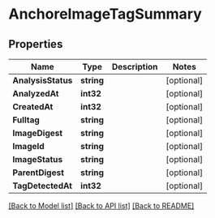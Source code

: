 # AnchoreImageTagSummary

## Properties

Name | Type | Description | Notes
------------ | ------------- | ------------- | -------------
**AnalysisStatus** | **string** |  | [optional] 
**AnalyzedAt** | **int32** |  | [optional] 
**CreatedAt** | **int32** |  | [optional] 
**Fulltag** | **string** |  | [optional] 
**ImageDigest** | **string** |  | [optional] 
**ImageId** | **string** |  | [optional] 
**ImageStatus** | **string** |  | [optional] 
**ParentDigest** | **string** |  | [optional] 
**TagDetectedAt** | **int32** |  | [optional] 

[[Back to Model list]](../README.md#documentation-for-models) [[Back to API list]](../README.md#documentation-for-api-endpoints) [[Back to README]](../README.md)


